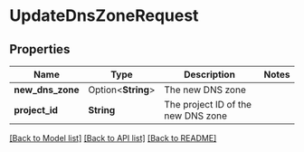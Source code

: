 # UpdateDnsZoneRequest

## Properties

Name | Type | Description | Notes
------------ | ------------- | ------------- | -------------
**new_dns_zone** | Option<**String**> | The new DNS zone | 
**project_id** | **String** | The project ID of the new DNS zone | 

[[Back to Model list]](../README.md#documentation-for-models) [[Back to API list]](../README.md#documentation-for-api-endpoints) [[Back to README]](../README.md)


